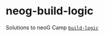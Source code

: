 # neog-build-logic
Solutions to neoG Camp [`build-logic`](https://github.com/neogcamp/build/tree/main/build-logic)
